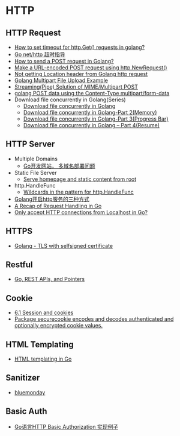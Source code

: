 # HTTP

## HTTP Request
* [How to set timeout for http.Get() requests in golang?](http://stackoverflow.com/questions/16895294/how-to-set-timeout-for-http-get-requests-in-golang)
* [Go net/http 超时指导](http://www.oschina.net/translate/the-complete-guide-to-golang-net-http-timeouts)
* [How to send a POST request in Golang?](http://stackoverflow.com/questions/24493116/how-to-send-a-post-request-in-golang)
* [Make a URL-encoded POST request using http.NewRequest()](http://stackoverflow.com/questions/19253469/make-a-url-encoded-post-request-using-http-newrequest)
* [Not getting Location header from Golang http request](http://stackoverflow.com/questions/38602740/not-getting-location-header-from-golang-http-request)
* [Golang Multipart File Upload Example](https://matt.aimonetti.net/posts/2013/07/01/golang-multipart-file-upload-example/)
* [Streaming(Pipe) Solution of  MIME/Multipart POST](https://github.com/sclevine/cflocal/blob/master/remote/droplet.go)
* [golang POST data using the Content-Type multipart/form-data](https://stackoverflow.com/questions/20205796/golang-post-data-using-the-content-type-multipart-form-data)
* Download file concurrently in Golang(Series)
  * [Download file concurrently in Golang](https://www.abilityrush.com/download-file-concurrently-in-golang-part-1/)
  * [Download file concurrently in Golang-Part 2(Memory)](https://www.abilityrush.com/download-file-concurrently-in-golang-part-2/)
  * [Download file concurrently in Golang-Part 3(Progress Bar)](https://www.abilityrush.com/download-file-concurrently-with-golang-part-3progress-bar/)
  * [Download file concurrently in Golang – Part 4(Resume)](https://www.abilityrush.com/download-file-concurrently-in-golang-part-4-resume/)

## HTTP Server
* Multiple Domains 
    * [Go开发网站， 多域名部署问题](https://segmentfault.com/q/1010000000146140)
* Static File Server
    * [Serve homepage and static content from root](http://stackoverflow.com/questions/14086063/serve-homepage-and-static-content-from-root)
* http.HandleFunc
    * [Wildcards in the pattern for http.HandleFunc](http://stackoverflow.com/questions/6564558/wildcards-in-the-pattern-for-http-handlefunc)
* [Golang开启http服务的三种方式](https://www.jianshu.com/p/fe502c586034)
* [A Recap of Request Handling in Go](https://www.alexedwards.net/blog/a-recap-of-request-handling)
* [Only accept HTTP connections from Localhost in Go?](https://stackoverflow.com/questions/41028709/only-accept-http-connections-from-localhost-in-go)

## HTTPS
  * [Golang - TLS with selfsigned certificate](http://stackoverflow.com/questions/22666163/golang-tls-with-selfsigned-certificate)

## Restful
* [Go, REST APIs, and Pointers](https://willnorris.com/2014/05/go-rest-apis-and-pointers)

## Cookie
* [6.1 Session and cookies](https://astaxie.gitbooks.io/build-web-application-with-golang/content/en/06.1.html)
* [Package securecookie encodes and decodes authenticated and optionally encrypted cookie values.](http://www.gorillatoolkit.org/pkg/securecookie)

## HTML Templating
* [HTML templating in Go](https://hakk.dev/docs/golang-html-template/)

## Sanitizer
* [bluemonday](https://github.com/microcosm-cc/bluemonday)

## Basic Auth
* [Go语言HTTP Basic Authorization 实现例子](https://www.jianshu.com/p/a09f1402c285)

